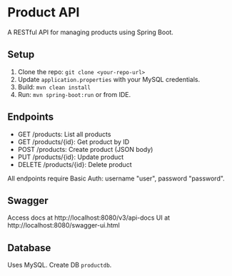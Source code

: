 # Product API

A RESTful API for managing products using Spring Boot.

## Setup
1. Clone the repo: `git clone <your-repo-url>`
2. Update `application.properties` with your MySQL credentials.
3. Build: `mvn clean install`
4. Run: `mvn spring-boot:run` or from IDE.

## Endpoints
- GET /products: List all products
- GET /products/{id}: Get product by ID
- POST /products: Create product (JSON body)
- PUT /products/{id}: Update product
- DELETE /products/{id}: Delete product

All endpoints require Basic Auth: username "user", password "password".

## Swagger
Access docs at http://localhost:8080/v3/api-docs
UI at http://localhost:8080/swagger-ui.html

## Database
Uses MySQL. Create DB `productdb`.